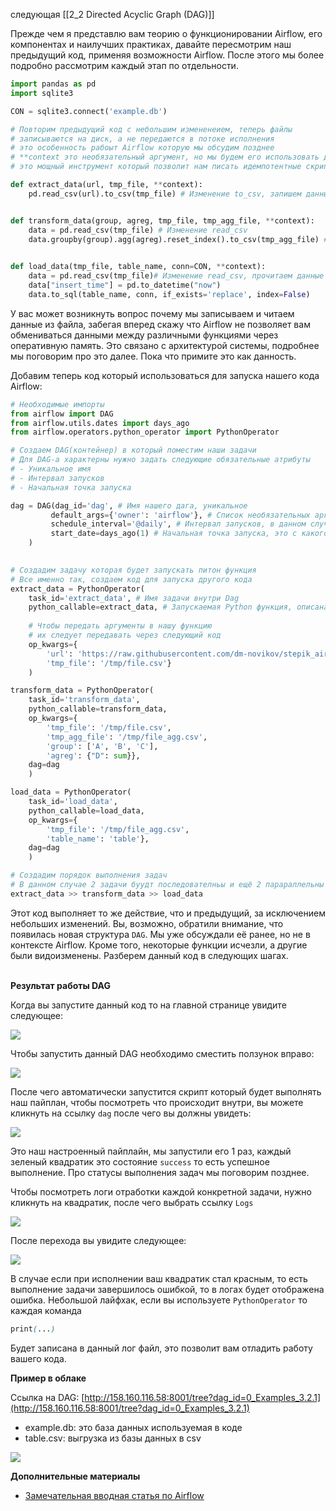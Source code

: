 следующая [[2_2 Directed Acyclic Graph (DAG)]]


Прежде чем я представлю вам теорию о функционировании Airflow, его компонентах и наилучших практиках, давайте пересмотрим наш предыдущий код, применяя возможности Airflow. После этого мы более подробно рассмотрим каждый этап по отдельности.

```python
import pandas as pd
import sqlite3

CON = sqlite3.connect('example.db')

# Повторим предыдущий код с небольшим измененеием, теперь файлы 
# записываются на диск, а не передаются в потоке исполнения
# это особенность рабоыт Airflow которую мы обсудим позднее
# **context это необязательный аргумент, но мы будем его использовать далее
# это мощный инструмент который позволит нам писать идемпотентные скрипты

def extract_data(url, tmp_file, **context):
    pd.read_csv(url).to_csv(tmp_file) # Изменение to_csv, запишем данные в файл


def transform_data(group, agreg, tmp_file, tmp_agg_file, **context):
    data = pd.read_csv(tmp_file) # Изменение read_csv
    data.groupby(group).agg(agreg).reset_index().to_csv(tmp_agg_file) # Изменение to_csv, запишем данные в файл
 

def load_data(tmp_file, table_name, conn=CON, **context):
    data = pd.read_csv(tmp_file)# Изменение read_csv, прочитаем данные из файла
    data["insert_time"] = pd.to_datetime("now")
    data.to_sql(table_name, conn, if_exists='replace', index=False)
```

У вас может возникнуть вопрос почему мы записываем и читаем данные из файла, забегая вперед скажу что Airflow не позволяет вам обмениваться данными между различными функциями через оперативную память. Это связано с архитектурой системы, подробнее мы поговорим про это далее. Пока что примите это как данность.

Добавим теперь код который использоваться для запуска нашего кода Airflow:

```python
# Необходимые импорты
from airflow import DAG
from airflow.utils.dates import days_ago
from airflow.operators.python_operator import PythonOperator

# Создаем DAG(контейнер) в который поместим наши задачи
# Для DAG-а характерны нужно задать следующие обязательные атрибуты
# - Уникальное имя
# - Интервал запусков
# - Начальная точка запуска

dag = DAG(dag_id='dag', # Имя нашего дага, уникальное
         default_args={'owner': 'airflow'}, # Список необязательных аргументов
         schedule_interval='@daily', # Интервал запусков, в данном случае 1 раз в день 24:00
         start_date=days_ago(1) # Начальная точка запуска, это с какого моменты мы бы хотели чтобы скрипт начал исполняться (далее разберем это подробнее)
    )

 
# Создадим задачу которая будет запускать питон функция
# Все именно так, создаем код для запуска другого кода
extract_data = PythonOperator(
    task_id='extract_data', # Имя задачи внутри Dag
    python_callable=extract_data, # Запускаемая Python функция, описана выше
        
    # Чтобы передать аргументы в нашу функцию 
    # их следует передавать через следующий код
    op_kwargs={
        'url': 'https://raw.githubusercontent.com/dm-novikov/stepik_airflow_course/main/data/data.csv',
        'tmp_file': '/tmp/file.csv'}
    )

transform_data = PythonOperator(
    task_id='transform_data',
    python_callable=transform_data,
    op_kwargs={
        'tmp_file': '/tmp/file.csv',
        'tmp_agg_file': '/tmp/file_agg.csv',
        'group': ['A', 'B', 'C'],
        'agreg': {"D": sum}},
    dag=dag
    )

load_data = PythonOperator(
    task_id='load_data',
    python_callable=load_data,
    op_kwargs={
        'tmp_file': '/tmp/file_agg.csv',
        'table_name': 'table'},
    dag=dag
    )

# Создадим порядок выполнения задач
# В данном случае 2 задачи буудт последователньы и ещё 2 парараллельны
extract_data >> transform_data >> load_data 
```

Этот код выполняет то же действие, что и предыдущий, за исключением небольших изменений. Вы, возможно, обратили внимание, что появилась новая структура `DAG`. Мы уже обсуждали её ранее, но не в контексте Airflow. Кроме того, некоторые функции исчезли, а другие были видоизменены. Разберем данный код в следующих шагах.  
 

**Результат работы DAG**

Когда вы запустите данный код то на главной странице увидите следующее:

![](https://ucarecdn.com/41b0be41-79cd-43da-849e-0e7bcde8c8b9/)

Чтобы запустить данный DAG необходимо сместить ползунок вправо:

![](https://ucarecdn.com/4252c9a4-b733-42f6-994b-f7aaf2a50fab/)

После чего автоматически запустится скрипт который будет выполнять наш пайплан, чтобы посмотреть что происходит внутри, вы можете кликнуть на ссылку `dag` после чего вы должны увидеть:

![](https://ucarecdn.com/6c2789ca-879e-4504-99bd-a5dc2c85dcdb/)

Это наш настроенный пайплайн, мы запустили его 1 раз, каждый зеленый квадратик это состояние `success` то есть успешное выполнение. Про статусы выполнения задач мы поговорим позднее.

Чтобы посмотреть логи отработки каждой конкретной задачи, нужно кликнуть на квадратик, после чего выбрать ссылку `Logs`

![](https://ucarecdn.com/735744df-ecc2-441f-8b6e-ec341f954ea6/)

После перехода вы увидите следующее:

![](https://ucarecdn.com/b8dfaa42-539f-42ec-affd-7b79ae0b18b5/)

В случае если при исполнении ваш квадратик стал красным, то есть выполнение задачи завершилось ошибкой, то в логах будет отображена ошибка. Небольшой лайфхак, если вы используете `PythonOperator` то каждая команда

```scss
print(...)
```

Будет записана в данный лог файл, это позволит вам отладить работу вашего кода.

**Пример в облаке**

Ссылка на DAG: [http://158.160.116.58:8001/tree?dag_id=0_Examples_3.2.1](http://158.160.116.58:8001/tree?dag_id=0_Examples_3.2.1)

- example.db: это база данных используемая в коде
- table.csv: выгрузка из базы данных в csv

![](https://ucarecdn.com/a8e1a40b-8257-4133-9f03-46615129361d/)

**Дополнительные материалы**

- [Замечательная вводная статья по Airflow](https://habr.com/ru/post/512386/)